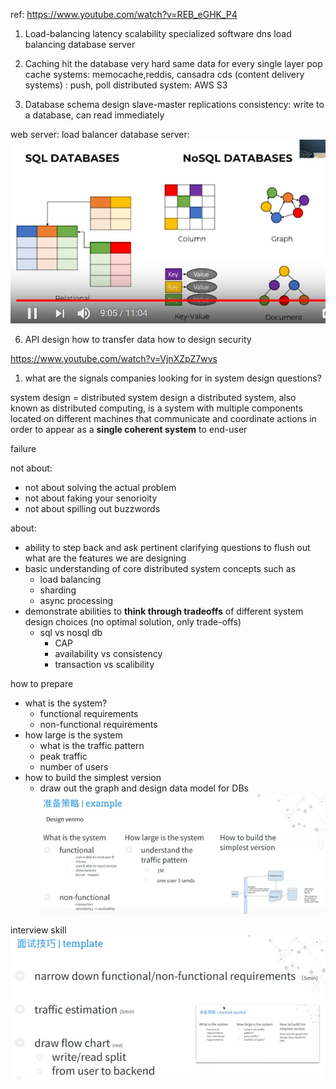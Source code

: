 ref: https://www.youtube.com/watch?v=REB_eGHK_P4

1. Load-balancing
latency
scalability
specialized software
dns load balancing
database server

2. Caching
hit the database very hard
same data for every single layer
pop cache systems: memocache,reddis, cansadra
cds (content delivery systems) : push, poll
distributed system: AWS S3

3. Database schema design
slave-master replications
consistency: write to a database, can read immediately

web server: load balancer
database server: 
![](2020-09-29-10-43-22.png)


6. API design
how to transfer data
how to design security

https://www.youtube.com/watch?v=VjnXZpZ7wvs

1) what are the signals companies looking for in system design questions?

system design = distributed system design
a distributed system, also known as distributed computing, is a system with multiple components located on different machines that communicate and coordinate actions in order to appear as a **single coherent system** to end-user

failure

not about:
- not about solving the actual problem
- not about faking your senorioity
- not about spilling out buzzwords

about:
- ability to step back and ask pertinent clarifying questions to flush out what are the features we are designing
- basic understanding of core distributed system concepts such as
    - load balancing
    - sharding
    - async processing
- demonstrate abilities to **think through tradeoffs** of different system design choices (no optimal solution, only trade-offs)
    - sql vs nosql db
        - CAP 
        - availability vs consistency
        - transaction vs scalibility

how to prepare
- what is the system?
    - functional requirements
    - non-functional requirements
- how large is the system
    - what is the traffic pattern
    - peak traffic
    - number of users
- how to build the simplest version
    - draw out the graph and design data model for DBs
    ![](2020-09-29-11-55-12.png)

interview skill
![](2020-09-29-12-01-04.png)